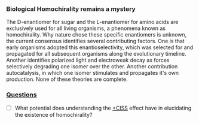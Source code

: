 ### Biological Homochirality remains a mystery
The D-enantiomer for sugar and the L-enantiomer for amino acids are exclusively used for all living organisms, a phenomena known as homochirality. Why nature chose these specific enantiomers is unknown, the current consensus identifies several contributing factors. One is that early organisms adopted this enantioselectivity, which was selected for and propagated for all subsequent organisms along the evolutionary timeline. Another identifies polarized light and electroweak decay as forces selectively degrading one isomer over the other. Another contribution autocatalysis, in which one isomer stimulates and propagates it's own production. None of these theories are complete. 

### [Questions](Questions.md)
- [ ] What potential does understanding the [+CISS](+CISS.md) effect have in elucidating the existence of homochirality? 



